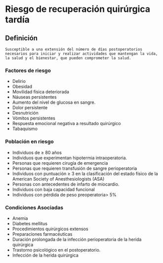 # Riesgo de recuperación quirúrgica tardía
## Definición
	Susceptible a una extensión del número de días postoperatorios necesarios para iniciar y realizar actividades que mantengan la vida, la salud y el bienestar, que pueden comprometer la salud.

### Factores de riesgo
- Delirio 
- Obesidad
- Movilidad física deteriorada 
- Náuseas persistentes
- Aumento del nivel de glucosa en
sangre. 
- Dolor persistente
- Desnutrición 
- Vómitos persistentes
- Respuesta emocional negativa a
resultado quirúrgico
- Tabaquismo


### Población en riesgo
- Individuos de ≥ 80 años   
- Individuos que experimentan 
hipotermia intraoperatoria.   
- Personas que requieren cirugía 
de emergencia   
- Personas que requieren 
transfusión de sangre 
perioperatoria    
- Individuos con puntuación ≥ 3 en la 
clasificación del estado físico de la 
American Society of 
Anesthesiologists (ASA)   
- Personas con antecedentes de 
infarto de miocardio.   
- Individuos con baja capacidad 
funcional   
- Individuos con pérdida de 
peso preoperatoria> 5%  

### Condiciones Asociadas
- Anemia   
- Diabetes mellitus   
- Procedimientos quirúrgicos 
extensos   
- Preparaciones farmacéuticas    
- Duración prolongada de la 
infección perioperatoria de la 
herida quirúrgica   
- Trastorno psicológico en el 
postoperatorio.   
- Infección de la herida quirúrgica

